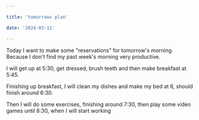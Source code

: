 ```yaml
---

title: 'tomorrows plan'

date: '2024-03-11'

---
```


Today I want to make some "reservations" for tomorrow's morning. Because I don't find my past week's morning very productive.

I will get up at 5:30, get dressed, brush teeth and then make breakfast at 5:45.

Finishing up breakfast, I will clean my dishes and make my bed at 6, should finish around 6:30.

Then I will do some exercises, finishing around 7:30, then play some video games until 8:30, when I will start working


